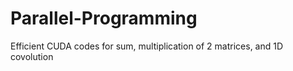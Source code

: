 # Parallel-Programming
Efficient CUDA codes for sum, multiplication of 2 matrices, and 1D covolution
